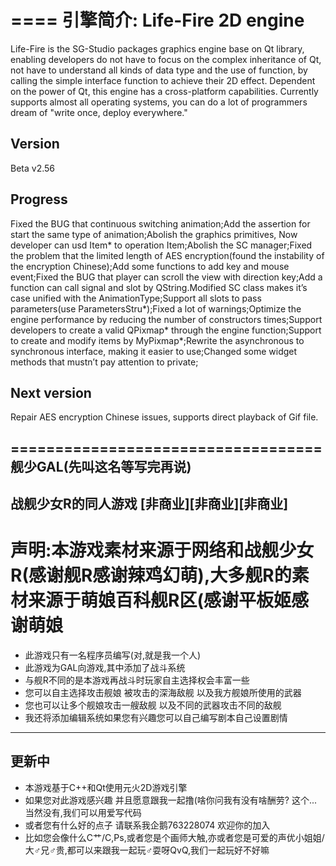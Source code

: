 ====
引擎简介:
﻿Life-Fire 2D engine
===================================
Life-Fire is the SG-Studio packages graphics engine base on Qt library, enabling developers do not have to focus on the complex inheritance of Qt, not have to understand all kinds of data type and the use of function, by calling the simple interface function to achieve their 2D effect. Dependent on the power of Qt, this engine has a cross-platform capabilities. Currently supports almost all operating systems, you can do a lot of programmers dream of "write once, deploy everywhere."

Version
-----------------------------------
Beta v2.56

Progress
-----------------------------------
Fixed the BUG that continuous switching animation;Add the assertion for start the same type of animation;Abolish the graphics primitives, Now developer can usd Item* to operation Item;Abolish the SC manager;Fixed the problem that the limited length of AES encryption(found the instability of the encryption Chinese);Add some functions to add key and mouse event;Fixed the BUG that player can scroll the view with direction key;Add a function can call signal and slot by QString.Modified SC class makes it’s case unified with the AnimationType;Support all slots to pass parameters(use ParametersStru*);Fixed a lot of warnings;Optimize the engine performance by reducing the number of constructors times;Support developers to create a valid QPixmap* through the engine function;Support to create and modify items by MyPixmap*;Rewrite the asynchronous to synchronous interface, making it easier to use;Changed some widget methods that mustn’t pay attention to private;

Next version
-----------------------------------
Repair AES encryption Chinese issues, supports direct playback of Gif file.

===================================
舰少GAL(先叫这名等写完再说)
-----------------------------------
战舰少女R的同人游戏 [非商业][非商业][非商业]
-----------------------------------
# 声明:本游戏素材来源于网络和战舰少女R(感谢舰R感谢辣鸡幻萌),大多舰R的素材来源于萌娘百科舰R区(感谢平板姬感谢萌娘

* 此游戏只有一名程序员编写(对,就是我一个人)
* 此游戏为GAL向游戏,其中添加了战斗系统
* 与舰R不同的是本游戏再战斗时玩家自主选择权会丰富一些
* 您可以自主选择攻击舰娘 被攻击的深海敌舰 以及我方舰娘所使用的武器
* 您也可以让多个舰娘攻击一艘敌舰 以及不同的武器攻击不同的敌舰
* 我还将添加编辑系统如果您有兴趣您可以自己编写剧本自己设置剧情
-----------------------------------

更新中 
-----------------------------------
* 本游戏基于C++和Qt使用元火2D游戏引擎
* 如果您对此游戏感兴趣 并且愿意跟我一起撸(啥你问我有没有啥酬劳? 这个...当然没有,我们可以用爱写代码
* 或者您有什么好的点子 请联系我企鹅763228074 欢迎你的加入
* 比如您会像什么C艹/C,Ps,或者您是个画师大触,亦或者您是可爱的声优小姐姐/大♂兄♂贵,都可以来跟我一起玩♂耍呀QvQ,我们一起玩好不好嘛



